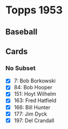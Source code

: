 # Topps 1953 
## Baseball

## Cards

### No Subset
- [x] 7: Bob Borkowski<br>
- [x] 84: Bob Hooper<br>
- [x] 151: Hoyt Wilhelm<br>
- [x] 163: Fred Hatfield<br>
- [x] 166: Bill Hunter<br>
- [x] 177: Jim Dyck<br>
- [x] 197: Del Crandall<br>
